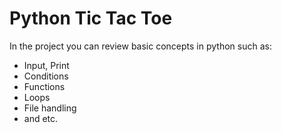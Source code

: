 # Python Tic Tac Toe <br/>
In the project you can review basic concepts in python such as: <br/>
- Input, Print
- Conditions
- Functions
- Loops
- File handling
- and etc.
